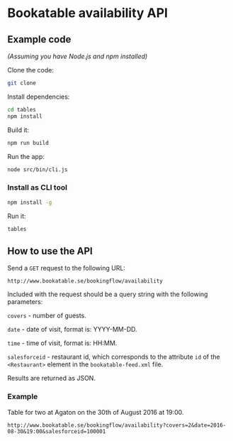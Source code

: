 # Bookatable availability API

## Example code

_(Assuming you have Node.js and npm installed)_

Clone the code:

``` bash
git clone
```

Install dependencies:

``` bash
cd tables
npm install
```

Build it:

``` bash
npm run build
```

Run the app:

``` bash
node src/bin/cli.js
```

### Install as CLI tool

``` bash
npm install -g
```

Run it:

``` bash
tables
```

## How to use the API

Send a ```GET``` request to the following URL:

```
http://www.bookatable.se/bookingflow/availability
```

Included with the request should be a query string with the following parameters:

```covers``` - number of guests.

```date``` - date of visit, format is: YYYY-MM-DD.

```time``` - time of visit, format is: HH:MM.

```salesforceid``` - restaurant id, which corresponds to the attribute ```id``` of the ```<Restaurant>``` element in the ```bookatable-feed.xml``` file.

Results are returned as JSON.

### Example

Table for two at Agaton on the 30th of August 2016 at 19:00.

```
http://www.bookatable.se/bookingflow/availability?covers=2&date=2016-08-30&19:00&salesforceid=100001
```
